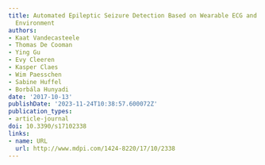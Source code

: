 ```yaml
---
title: Automated Epileptic Seizure Detection Based on Wearable ECG and PPG in a Hospital
  Environment
authors:
- Kaat Vandecasteele
- Thomas De Cooman
- Ying Gu
- Evy Cleeren
- Kasper Claes
- Wim Paesschen
- Sabine Huffel
- Borbála Hunyadi
date: '2017-10-13'
publishDate: '2023-11-24T10:38:57.600072Z'
publication_types:
- article-journal
doi: 10.3390/s17102338
links:
- name: URL
  url: http://www.mdpi.com/1424-8220/17/10/2338
---
```

